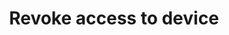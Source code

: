 ---
title: Revoke access to device
id: revoke-access-to-device
description: ''
slug: /revoke-access-to-device 
keywords: 
 - faq
 - help
pagination_next: null
pagination_prev: null
last_update: 
   date: 02/08/2022
   author: Patricia McPhee
draft: true
displayed_sidebar: secureWorkforceSidebar
---
